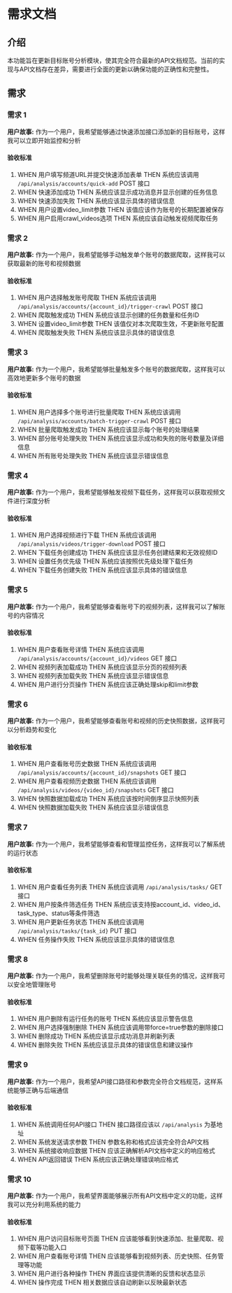 # 需求文档

## 介绍

本功能旨在更新目标账号分析模块，使其完全符合最新的API文档规范。当前的实现与API文档存在差异，需要进行全面的更新以确保功能的正确性和完整性。

## 需求

### 需求 1

**用户故事:** 作为一个用户，我希望能够通过快速添加接口添加新的目标账号，这样我可以立即开始监控和分析

#### 验收标准

1. WHEN 用户填写频道URL并提交快速添加表单 THEN 系统应该调用 `/api/analysis/accounts/quick-add` POST 接口
2. WHEN 快速添加成功 THEN 系统应该显示成功消息并显示创建的任务信息
3. WHEN 快速添加失败 THEN 系统应该显示具体的错误信息
4. WHEN 用户设置video_limit参数 THEN 该值应该作为账号的长期配置被保存
5. WHEN 用户启用crawl_videos选项 THEN 系统应该自动触发视频爬取任务

### 需求 2

**用户故事:** 作为一个用户，我希望能够手动触发单个账号的数据爬取，这样我可以获取最新的账号和视频数据

#### 验收标准

1. WHEN 用户选择触发账号爬取 THEN 系统应该调用 `/api/analysis/accounts/{account_id}/trigger-crawl` POST 接口
2. WHEN 爬取触发成功 THEN 系统应该显示创建的任务数量和任务ID
3. WHEN 设置video_limit参数 THEN 该值仅对本次爬取生效，不更新账号配置
4. WHEN 爬取触发失败 THEN 系统应该显示具体的错误信息

### 需求 3

**用户故事:** 作为一个用户，我希望能够批量触发多个账号的数据爬取，这样我可以高效地更新多个账号的数据

#### 验收标准

1. WHEN 用户选择多个账号进行批量爬取 THEN 系统应该调用 `/api/analysis/accounts/batch-trigger-crawl` POST 接口
2. WHEN 批量爬取触发成功 THEN 系统应该显示每个账号的处理结果
3. WHEN 部分账号处理失败 THEN 系统应该显示成功和失败的账号数量及详细信息
4. WHEN 所有账号处理失败 THEN 系统应该显示错误信息

### 需求 4

**用户故事:** 作为一个用户，我希望能够触发视频下载任务，这样我可以获取视频文件进行深度分析

#### 验收标准

1. WHEN 用户选择视频进行下载 THEN 系统应该调用 `/api/analysis/videos/trigger-download` POST 接口
2. WHEN 下载任务创建成功 THEN 系统应该显示任务创建结果和无效视频ID
3. WHEN 设置任务优先级 THEN 系统应该按照优先级处理下载任务
4. WHEN 下载任务创建失败 THEN 系统应该显示具体的错误信息

### 需求 5

**用户故事:** 作为一个用户，我希望能够查看账号下的视频列表，这样我可以了解账号的内容情况

#### 验收标准

1. WHEN 用户查看账号详情 THEN 系统应该调用 `/api/analysis/accounts/{account_id}/videos` GET 接口
2. WHEN 视频列表加载成功 THEN 系统应该显示分页的视频列表
3. WHEN 视频列表加载失败 THEN 系统应该显示错误信息
4. WHEN 用户进行分页操作 THEN 系统应该正确处理skip和limit参数

### 需求 6

**用户故事:** 作为一个用户，我希望能够查看账号和视频的历史快照数据，这样我可以分析趋势和变化

#### 验收标准

1. WHEN 用户查看账号历史数据 THEN 系统应该调用 `/api/analysis/accounts/{account_id}/snapshots` GET 接口
2. WHEN 用户查看视频历史数据 THEN 系统应该调用 `/api/analysis/videos/{video_id}/snapshots` GET 接口
3. WHEN 快照数据加载成功 THEN 系统应该按时间倒序显示快照列表
4. WHEN 快照数据加载失败 THEN 系统应该显示错误信息

### 需求 7

**用户故事:** 作为一个用户，我希望能够查看和管理监控任务，这样我可以了解系统的运行状态

#### 验收标准

1. WHEN 用户查看任务列表 THEN 系统应该调用 `/api/analysis/tasks/` GET 接口
2. WHEN 用户按条件筛选任务 THEN 系统应该支持按account_id、video_id、task_type、status等条件筛选
3. WHEN 用户更新任务状态 THEN 系统应该调用 `/api/analysis/tasks/{task_id}` PUT 接口
4. WHEN 任务操作失败 THEN 系统应该显示具体的错误信息

### 需求 8

**用户故事:** 作为一个用户，我希望删除账号时能够处理关联任务的情况，这样我可以安全地管理账号

#### 验收标准

1. WHEN 用户删除有运行任务的账号 THEN 系统应该显示警告信息
2. WHEN 用户选择强制删除 THEN 系统应该调用带force=true参数的删除接口
3. WHEN 删除成功 THEN 系统应该显示成功消息并刷新列表
4. WHEN 删除失败 THEN 系统应该显示具体的错误信息和建议操作

### 需求 9

**用户故事:** 作为一个用户，我希望API接口路径和参数完全符合文档规范，这样系统能够正确与后端通信

#### 验收标准

1. WHEN 系统调用任何API接口 THEN 接口路径应该以 `/api/analysis` 为基地址
2. WHEN 系统发送请求参数 THEN 参数名称和格式应该完全符合API文档
3. WHEN 系统接收响应数据 THEN 应该正确解析API文档中定义的响应格式
4. WHEN API返回错误 THEN 系统应该正确处理错误响应格式

### 需求 10

**用户故事:** 作为一个用户，我希望界面能够展示所有API文档中定义的功能，这样我可以充分利用系统的能力

#### 验收标准

1. WHEN 用户访问目标账号页面 THEN 应该能够看到快速添加、批量爬取、视频下载等功能入口
2. WHEN 用户查看账号详情 THEN 应该能够看到视频列表、历史快照、任务管理等功能
3. WHEN 用户进行各种操作 THEN 界面应该提供清晰的反馈和状态显示
4. WHEN 操作完成 THEN 相关数据应该自动刷新以反映最新状态